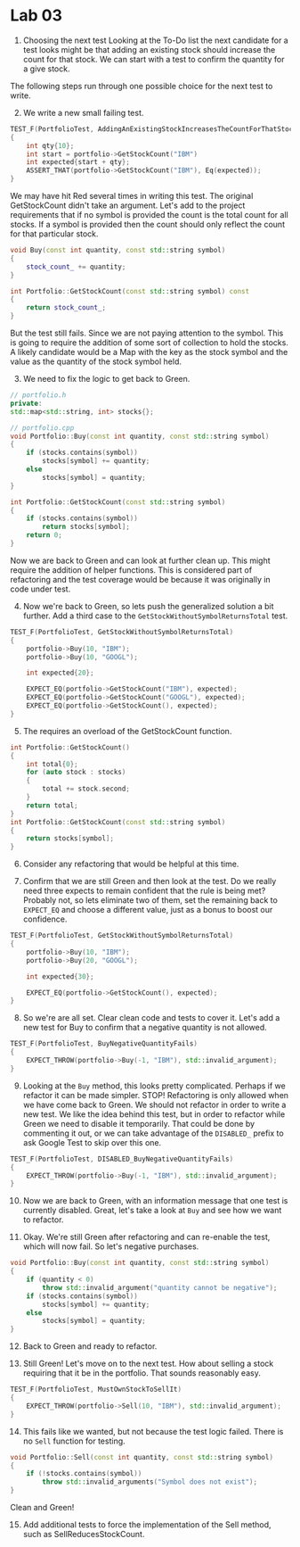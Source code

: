 # Lab 03

1. Choosing the next test
   Looking at the To-Do list the next candidate for a test looks might be that adding an existing stock should increase the count for that stock. We can start with a test to confirm the quantity for a give stock.

The following steps run through one possible choice for the next test to write.

2. We write a new small failing test.

```cpp
TEST_F(PortfolioTest, AddingAnExistingStockIncreasesTheCountForThatStock)
{
    int qty{10};
    int start = portfolio->GetStockCount("IBM")
    int expected{start + qty};
    ASSERT_THAT(portfolio->GetStockCount("IBM"), Eq(expected));
}
```

We may have hit Red several times in writing this test. The original GetStockCount didn't take an argument. Let's add to the project requirements that if no symbol is provided the count is the total count for all stocks. If a symbol is provided then the count should only reflect the count for that particular stock.

```cpp
void Buy(const int quantity, const std::string symbol)
{
    stock_count_ += quantity;
}

int Portfolio::GetStockCount(const std::string symbol) const
{
    return stock_count_;
}
```

But the test still fails. Since we are not paying attention to the symbol. This is going to require the addition of some sort of collection to hold the stocks. A likely candidate would be a Map with the key as the stock symbol and the value as the quantity of the stock symbol held.

3. We need to fix the logic to get back to Green.

```cpp
// portfolio.h
private:
std::map<std::string, int> stocks{};

// portfolio.cpp
void Portfolio::Buy(const int quantity, const std::string symbol)
{
    if (stocks.contains(symbol))
        stocks[symbol] += quantity;
    else
        stocks[symbol] = quantity;
}

int Portfolio::GetStockCount(const std::string symbol)
{
    if (stocks.contains(symbol))
        return stocks[symbol];
    return 0;
}
```

Now we are back to Green and can look at further clean up. This might require the addition of helper functions. This is considered part of refactoring and the test coverage would be because it was originally in code under test.

4. Now we're back to Green, so lets push the generalized solution a bit further. Add a third case to the `GetStockWithoutSymbolReturnsTotal` test.

```cpp
TEST_F(PortfolioTest, GetStockWithoutSymbolReturnsTotal)
{
    portfolio->Buy(10, "IBM");
    portfolio->Buy(10, "GOOGL");

    int expected{20};

    EXPECT_EQ(portfolio->GetStockCount("IBM"), expected);
    EXPECT_EQ(portfolio->GetStockCount("GOOGL"), expected);
    EXPECT_EQ(portfolio->GetStockCount(), expected);
}
```

5. The requires an overload of the GetStockCount function.

```cpp
int Portfolio::GetStockCount()
{
    int total{0};
    for (auto stock : stocks)
    {
        total += stock.second;
    }
    return total;
}
int Portfolio::GetStockCount(const std::string symbol)
{
    return stocks[symbol];
}
```

6. Consider any refactoring that would be helpful at this time.

7. Confirm that we are still Green and then look at the test. Do we really need three expects to remain confident that the rule is being met? Probably not, so lets eliminate two of them, set the remaining back to `EXPECT_EQ` and choose a different value, just as a bonus to boost our confidence.

```cpp
TEST_F(PortfolioTest, GetStockWithoutSymbolReturnsTotal)
{
    portfolio->Buy(10, "IBM");
    portfolio->Buy(20, "GOOGL");

    int expected{30};

    EXPECT_EQ(portfolio->GetStockCount(), expected);
}
```

8. So we're are all set. Clear clean code and tests to cover it. Let's add a new test for Buy to confirm that a negative quantity is not allowed.

```cpp
TEST_F(PortfolioTest, BuyNegativeQuantityFails)
{
    EXPECT_THROW(portfolio->Buy(-1, "IBM"), std::invalid_argument);
}
```

9. Looking at the `Buy` method, this looks pretty complicated. Perhaps if we refactor it can be made simpler. STOP! Refactoring is only allowed when we have come back to Green. We should not refactor in order to write a new test. We like the idea behind this test, but in order to refactor while Green we need to disable it temporarily. That could be done by commenting it out, or we can take advantage of the `DISABLED_` prefix to ask Google Test to skip over this one.

```cpp
TEST_F(PortfolioTest, DISABLED_BuyNegativeQuantityFails)
{
    EXPECT_THROW(portfolio->Buy(-1, "IBM"), std::invalid_argument);
}
```

10. Now we are back to Green, with an information message that one test is currently disabled. Great, let's take a look at `Buy` and see how we want to refactor.

11. Okay. We're still Green after refactoring and can re-enable the test, which will now fail. So let's negative purchases.

```cpp
void Portfolio::Buy(const int quantity, const std::string symbol)
{
    if (quantity < 0)
        throw std::invalid_argument("quantity cannot be negative");
    if (stocks.contains(symbol))
        stocks[symbol] += quantity;
    else
        stocks[symbol] = quantity;
}
```

12. Back to Green and ready to refactor.

13. Still Green! Let's move on to the next test. How about selling a stock requiring that it be in the portfolio. That sounds reasonably easy.

```cpp
TEST_F(PortfolioTest, MustOwnStockToSellIt)
{
    EXPECT_THROW(portfolio->Sell(10, "IBM"), std::invalid_argument);
}
```

14. This fails like we wanted, but not because the test logic failed. There is no `Sell` function for testing.

```cpp
void Portfolio::Sell(const int quantity, const std::string symbol)
{
    if (!stocks.contains(symbol))
        throw std::invalid_arguments("Symbol does not exist");
}
```

Clean and Green!

15. Add additional tests to force the implementation of the Sell method, such as SellReducesStockCount.
